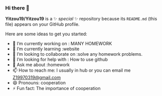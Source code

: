 ### Hi there 👋


**Yitzou19/Yitzou19** is a ✨ _special_ ✨ repository because its `README.md` (this file) appears on your GitHub profile.

Here are some ideas to get you started:

- 🔭 I’m currently working on : MANY HOMEWORK
- 🌱 I’m currently learning :website
- 👯 I’m looking to collaborate on :solve any homework problems.
- 🤔 I’m looking for help with : How to use github
- 💬 Ask me about :homework
- 📫 How to reach me: I usually in hub or you can email me Z19970319@gmail.com
- 😄 Pronouns: cooperation
- ⚡ Fun fact: The importance of cooperation

